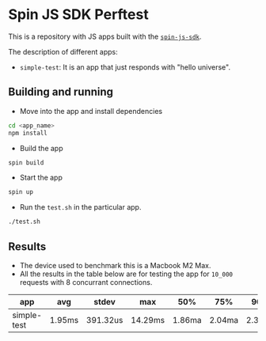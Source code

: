 # Spin JS SDK Perftest

This is a repository with JS apps built with the [`spin-js-sdk`](github.com/fermyon/spin-js-sdk).

The description of different apps:
- `simple-test`: It is an app that just responds with "hello universe".


## Building and running

- Move into the app and install dependencies
```bash
cd <app_name>
npm install
```

- Build the app
```bash
spin build
```

- Start the app
```bash
spin up
```

- Run the `test.sh` in the particular app.
```bash
./test.sh
```

## Results

- The device used to benchmark this is a Macbook M2 Max.
- All the results in the table below are for testing the app for `10_000` requests with 8 concurrant connections.

| app         | avg    | stdev    | max     | 50%    | 75%    | 90%    | 95%    | 99 %   |
| ----------- | ------ | -------- | ------- | ------ | ------ | ------ | ------ | ------ |
| simple-test | 1.95ms | 391.32us | 14.29ms | 1.86ma | 2.04ma | 2.30ms | 2.61ms | 3.09ms |